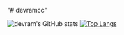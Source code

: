 "# devramcc"

![devram's GitHub stats](https://github-readme-stats.vercel.app/api?username=devramcc&show_icons=true&theme=radical)
[![Top Langs](https://github-readme-stats.vercel.app/api/top-langs/?username=anuraghazra&layout=compact)](https://github.com/anuraghazra/github-readme-stats)
